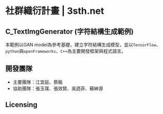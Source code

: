 # 社群織衍計畫 | 3sth.net
## C_TextImgGenerator (字符結構生成範例) 
本範例以GAN model為參考基礎，建立字符結構生成模型，並以`TensorFlow`、`python`與`openFrameworks`、`C++`為主要開發框架與程式語言。

## 開發團隊
- 主要團隊：江宜庭、蔡銘
- 協助團隊：張玉璞、張效賢、吳迺菲、蘇紳源

## Licensing
